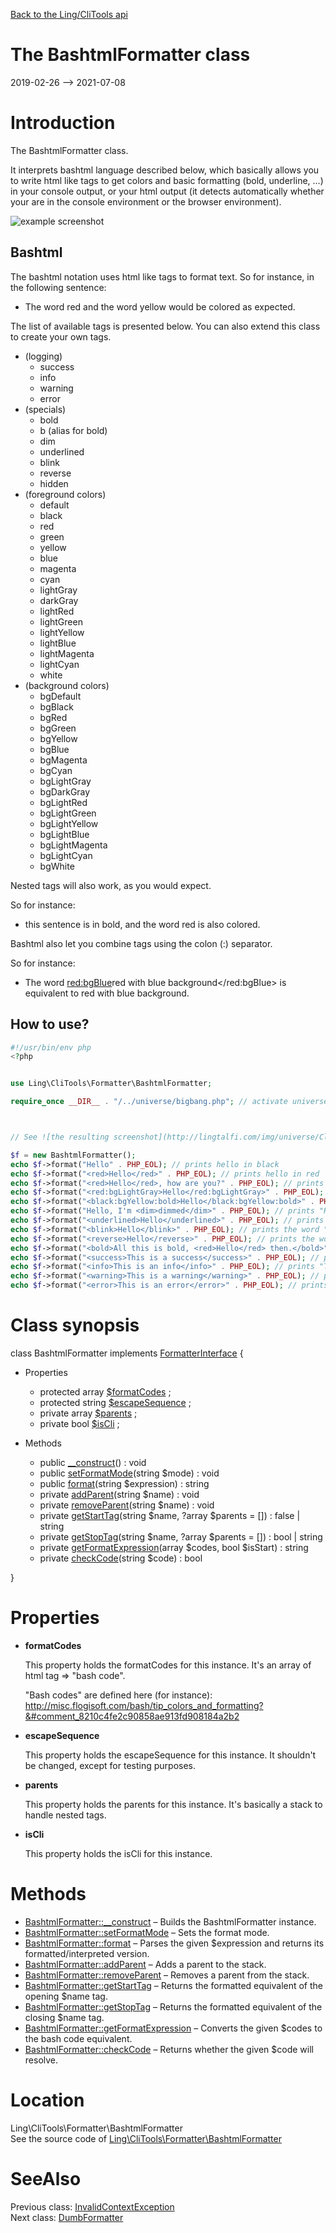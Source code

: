 [Back to the Ling/CliTools api](https://github.com/lingtalfi/CliTools/blob/master/doc/api/Ling/CliTools.md)



The BashtmlFormatter class
================
2019-02-26 --> 2021-07-08






Introduction
============

The BashtmlFormatter class.

It interprets bashtml language described below, which basically allows you to write html like tags to get
colors and basic formatting (bold, underline, ...) in your console output, or your html output (it detects automatically
whether your are in the console environment or the browser environment).

![example screenshot](http://lingtalfi.com/img/universe/CliTools/bashtml-formatter-example.png)




Bashtml
----------
The bashtml notation uses html like tags to format text.
So for instance, in the following sentence:


- The word <red>red</red> and the word <yellow>yellow</yellow> would be colored as expected.


The list of available tags is presented below.
You can also extend this class to create your own tags.



- (logging)
     - success
     - info
     - warning
     - error
- (specials)
     - bold
     - b (alias for bold)
     - dim
     - underlined
     - blink
     - reverse
     - hidden
- (foreground colors)
     - default
     - black
     - red
     - green
     - yellow
     - blue
     - magenta
     - cyan
     - lightGray
     - darkGray
     - lightRed
     - lightGreen
     - lightYellow
     - lightBlue
     - lightMagenta
     - lightCyan
     - white
- (background colors)
     - bgDefault
     - bgBlack
     - bgRed
     - bgGreen
     - bgYellow
     - bgBlue
     - bgMagenta
     - bgCyan
     - bgLightGray
     - bgDarkGray
     - bgLightRed
     - bgLightGreen
     - bgLightYellow
     - bgLightBlue
     - bgLightMagenta
     - bgLightCyan
     - bgWhite


Nested tags will also work, as you would expect.

So for instance:

- <bold>this sentence is in bold, and the word <red>red</red> is also colored.</bold>


Bashtml also let you combine tags using the colon (:) separator.

So for instance:

- The word <red:bgBlue>red with blue background</red:bgBlue> is equivalent to <bgBlue><red>red with blue background</red></bgBlue>.







How to use?
---------------


```php
#!/usr/bin/env php
<?php


use Ling\CliTools\Formatter\BashtmlFormatter;

require_once __DIR__ . "/../universe/bigbang.php"; // activate universe



// See ![the resulting screenshot](http://lingtalfi.com/img/universe/CliTools/bashtml-formatter-example.png)

$f = new BashtmlFormatter();
echo $f->format("Hello" . PHP_EOL); // prints hello in black
echo $f->format("<red>Hello</red>" . PHP_EOL); // prints hello in red
echo $f->format("<red>Hello</red>, how are you?" . PHP_EOL); // prints hello in red, and the rest of the sentence
echo $f->format("<red:bgLightGray>Hello</red:bgLightGray>" . PHP_EOL); // prints hello in red with a light gray background
echo $f->format("<black:bgYellow:bold>Hello</black:bgYellow:bold>" . PHP_EOL); // prints yellow in bold and black with a yellow background
echo $f->format("Hello, I'm <dim>dimmed</dim>" . PHP_EOL); // prints "Hello, I'm " in black, and "dimmed" with a dim formatting
echo $f->format("<underlined>Hello</underlined>" . PHP_EOL); // prints "Hello", underlined
echo $f->format("<blink>Hello</blink>" . PHP_EOL); // prints the word "Hello", blinking
echo $f->format("<reverse>Hello</reverse>" . PHP_EOL); // prints the word "Hello" in white, with black background
echo $f->format("<bold>All this is bold, <red>Hello</red> then.</bold>" . PHP_EOL); // prints "All this is bold, Hello then." in bold, and "Hello" in bold red
echo $f->format("<success>This is a success</success>" . PHP_EOL); // prints "This is a success" in green
echo $f->format("<info>This is an info</info>" . PHP_EOL); // prints "This is an info" in blue
echo $f->format("<warning>This is a warning</warning>" . PHP_EOL); // prints "This is a warning" in orange
echo $f->format("<error>This is an error</error>" . PHP_EOL); // prints "This is a warning" in orange
```



Class synopsis
==============


class <span class="pl-k">BashtmlFormatter</span> implements [FormatterInterface](https://github.com/lingtalfi/CliTools/blob/master/doc/api/Ling/CliTools/Formatter/FormatterInterface.md) {

- Properties
    - protected array [$formatCodes](#property-formatCodes) ;
    - protected string [$escapeSequence](#property-escapeSequence) ;
    - private array [$parents](#property-parents) ;
    - private bool [$isCli](#property-isCli) ;

- Methods
    - public [__construct](https://github.com/lingtalfi/CliTools/blob/master/doc/api/Ling/CliTools/Formatter/BashtmlFormatter/__construct.md)() : void
    - public [setFormatMode](https://github.com/lingtalfi/CliTools/blob/master/doc/api/Ling/CliTools/Formatter/BashtmlFormatter/setFormatMode.md)(string $mode) : void
    - public [format](https://github.com/lingtalfi/CliTools/blob/master/doc/api/Ling/CliTools/Formatter/BashtmlFormatter/format.md)(string $expression) : string
    - private [addParent](https://github.com/lingtalfi/CliTools/blob/master/doc/api/Ling/CliTools/Formatter/BashtmlFormatter/addParent.md)(string $name) : void
    - private [removeParent](https://github.com/lingtalfi/CliTools/blob/master/doc/api/Ling/CliTools/Formatter/BashtmlFormatter/removeParent.md)(string $name) : void
    - private [getStartTag](https://github.com/lingtalfi/CliTools/blob/master/doc/api/Ling/CliTools/Formatter/BashtmlFormatter/getStartTag.md)(string $name, ?array $parents = []) : false | string
    - private [getStopTag](https://github.com/lingtalfi/CliTools/blob/master/doc/api/Ling/CliTools/Formatter/BashtmlFormatter/getStopTag.md)(string $name, ?array $parents = []) : bool | string
    - private [getFormatExpression](https://github.com/lingtalfi/CliTools/blob/master/doc/api/Ling/CliTools/Formatter/BashtmlFormatter/getFormatExpression.md)(array $codes, bool $isStart) : string
    - private [checkCode](https://github.com/lingtalfi/CliTools/blob/master/doc/api/Ling/CliTools/Formatter/BashtmlFormatter/checkCode.md)(string $code) : bool

}




Properties
=============

- <span id="property-formatCodes"><b>formatCodes</b></span>

    This property holds the formatCodes for this instance.
    It's an array of html tag => "bash code".
    
    "Bash codes" are defined here (for instance): http://misc.flogisoft.com/bash/tip_colors_and_formatting?&#comment_8210c4fe2c90858ae913fd908184a2b2
    
    

- <span id="property-escapeSequence"><b>escapeSequence</b></span>

    This property holds the escapeSequence for this instance.
    It shouldn't be changed, except for testing purposes.
    
    

- <span id="property-parents"><b>parents</b></span>

    This property holds the parents for this instance.
    It's basically a stack to handle nested tags.
    
    

- <span id="property-isCli"><b>isCli</b></span>

    This property holds the isCli for this instance.
    
    



Methods
==============

- [BashtmlFormatter::__construct](https://github.com/lingtalfi/CliTools/blob/master/doc/api/Ling/CliTools/Formatter/BashtmlFormatter/__construct.md) &ndash; Builds the BashtmlFormatter instance.
- [BashtmlFormatter::setFormatMode](https://github.com/lingtalfi/CliTools/blob/master/doc/api/Ling/CliTools/Formatter/BashtmlFormatter/setFormatMode.md) &ndash; Sets the format mode.
- [BashtmlFormatter::format](https://github.com/lingtalfi/CliTools/blob/master/doc/api/Ling/CliTools/Formatter/BashtmlFormatter/format.md) &ndash; Parses the given $expression and returns its formatted/interpreted version.
- [BashtmlFormatter::addParent](https://github.com/lingtalfi/CliTools/blob/master/doc/api/Ling/CliTools/Formatter/BashtmlFormatter/addParent.md) &ndash; Adds a parent to the stack.
- [BashtmlFormatter::removeParent](https://github.com/lingtalfi/CliTools/blob/master/doc/api/Ling/CliTools/Formatter/BashtmlFormatter/removeParent.md) &ndash; Removes a parent from the stack.
- [BashtmlFormatter::getStartTag](https://github.com/lingtalfi/CliTools/blob/master/doc/api/Ling/CliTools/Formatter/BashtmlFormatter/getStartTag.md) &ndash; Returns the formatted equivalent of the opening $name tag.
- [BashtmlFormatter::getStopTag](https://github.com/lingtalfi/CliTools/blob/master/doc/api/Ling/CliTools/Formatter/BashtmlFormatter/getStopTag.md) &ndash; Returns the formatted equivalent of the closing $name tag.
- [BashtmlFormatter::getFormatExpression](https://github.com/lingtalfi/CliTools/blob/master/doc/api/Ling/CliTools/Formatter/BashtmlFormatter/getFormatExpression.md) &ndash; Converts the given $codes to the bash code equivalent.
- [BashtmlFormatter::checkCode](https://github.com/lingtalfi/CliTools/blob/master/doc/api/Ling/CliTools/Formatter/BashtmlFormatter/checkCode.md) &ndash; Returns whether the given $code will resolve.





Location
=============
Ling\CliTools\Formatter\BashtmlFormatter<br>
See the source code of [Ling\CliTools\Formatter\BashtmlFormatter](https://github.com/lingtalfi/CliTools/blob/master/Formatter/BashtmlFormatter.php)



SeeAlso
==============
Previous class: [InvalidContextException](https://github.com/lingtalfi/CliTools/blob/master/doc/api/Ling/CliTools/Exception/InvalidContextException.md)<br>Next class: [DumbFormatter](https://github.com/lingtalfi/CliTools/blob/master/doc/api/Ling/CliTools/Formatter/DumbFormatter.md)<br>
